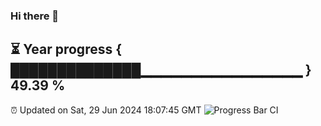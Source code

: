 ### Hi there 👋
⏳ Year progress { ██████████████▁▁▁▁▁▁▁▁▁▁▁▁▁▁▁▁ } 49.39 %
---
⏰ Updated on Sat, 29 Jun 2024 18:07:45 GMT
![Progress Bar CI](https://github.com/Moyi321/Moyi321/workflows/Progress%20Bar%20CI/badge.svg)
